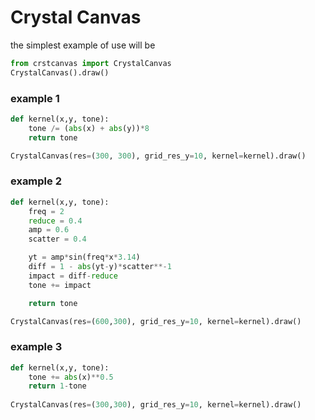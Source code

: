 # Crystal Canvas
the simplest example of use will be

```python
from crstcanvas import CrystalCanvas
CrystalCanvas().draw()
```

### example 1
```python
def kernel(x,y, tone):
    tone /= (abs(x) + abs(y))*8
    return tone

CrystalCanvas(res=(300, 300), grid_res_y=10, kernel=kernel).draw()
```

### example 2
```python
def kernel(x,y, tone):
    freq = 2
    reduce = 0.4
    amp = 0.6
    scatter = 0.4

    yt = amp*sin(freq*x*3.14)
    diff = 1 - abs(yt-y)*scatter**-1
    impact = diff-reduce
    tone += impact

    return tone

CrystalCanvas(res=(600,300), grid_res_y=10, kernel=kernel).draw()
```

### example 3
```python
def kernel(x,y, tone):
    tone += abs(x)**0.5
    return 1-tone
    
CrystalCanvas(res=(300,300), grid_res_y=10, kernel=kernel).draw()
```
